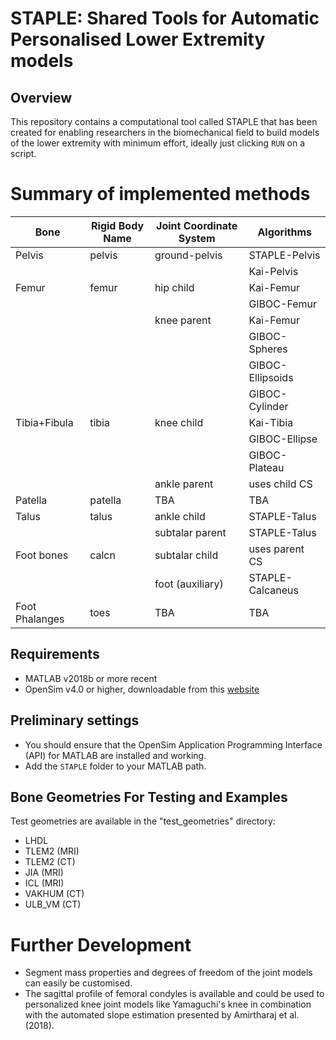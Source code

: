 # STAPLE: Shared Tools for Automatic Personalised Lower Extremity models

## Overview
This repository contains a computational tool called STAPLE that has been created for 
enabling researchers in the biomechanical field to build models of the lower extremity 
with minimum effort, ideally just clicking `RUN` on a script.



# Summary of implemented methods

| Bone                 | Rigid Body Name | Joint Coordinate System | Algorithms       |
| ---                  | ---             | ---                     | ---              |
| Pelvis               | pelvis          | ground-pelvis           | STAPLE-Pelvis    |
|                      |                 |                         | Kai-Pelvis       |
| Femur                | femur           | hip child               | Kai-Femur        |
|                      |                 |                         | GIBOC-Femur      |
|					   |                 | knee parent             | Kai-Femur        |
|					   |                 |                         | GIBOC-Spheres    |
|					   |                 |                         | GIBOC-Ellipsoids |
|					   |                 |                         | GIBOC-Cylinder   |
| Tibia+Fibula         | tibia           | knee child              | Kai-Tibia        |
|                      |                 |                         | GIBOC-Ellipse    |
|                      |                 |                         | GIBOC-Plateau    |
|                      |                 | ankle parent            | uses child CS    |
| Patella              | patella         | TBA                     | TBA |
| Talus                | talus           | ankle child             | STAPLE-Talus     |
|                      |                 | subtalar parent         | STAPLE-Talus     |
| Foot bones           | calcn           | subtalar child          | uses parent CS   |
|                      |                 | foot (auxiliary)        | STAPLE-Calcaneus |
| Foot Phalanges       | toes            | TBA                     | TBA |


## Requirements
* MATLAB v2018b or more recent
* OpenSim v4.0 or higher, downloadable from this [website](https://simtk.org/projects/opensim)

## Preliminary settings
* You should ensure that the OpenSim Application Programming Interface (API) for MATLAB are installed and working.
* Add the `STAPLE` folder to your MATLAB path.

## Bone Geometries For Testing and Examples
Test geometries are available in the "test_geometries" directory:
* LHDL
* TLEM2 (MRI)
* TLEM2 (CT)
* JIA (MRI)
* ICL (MRI)
* VAKHUM (CT)
* ULB_VM (CT)

# Further Development
* Segment mass properties and degrees of freedom of the joint models can easily be customised. 
* The sagittal profile of femoral condyles is available and could be used to personalized knee joint models like Yamaguchi's knee in combination with the automated slope estimation presented by Amirtharaj et al. (2018).
